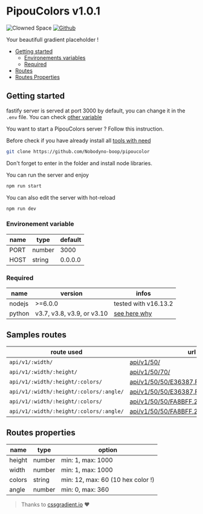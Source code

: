 # PipouColors v1.0.1

![Clowned Space](https://img.shields.io/badge/CLOWNED-SPACE-fca5a5?style=for-the-badge)
[![Github](https://img.shields.io/badge/PipouColors-SPACE-fca5a5?style=for-the-badge&logo=github)](https://github.com/Nobodyno-boop/pipoucolor)

Your beautifull gradient placeholder !

- [Getting started](#getting-started)
  - [Environements variables](#environement-variable)
  - [Required](#required)
- [Routes](#samples-routes)
- [Routes Properties](#routes-properties)

## Getting started

fastify server is served at port 3000 by default, you can change it in the `.env` file. You can check [other variable](#environement-variable)

You want to start a PipouColors server ? Follow this instruction.

Before check if you have already install all [tools with need](#required)

```bash
git clone https://github.com/Nobodyno-boop/pipoucolor
```

Don't forget to enter in the folder and install node libraries.

You can run the server and enjoy

```bash
npm run start
```

You can also edit the server with hot-reload

```bash
npm run dev
```

### Environement variable

| name | type   | default |
| ---- | ------ | ------- |
| PORT | number | 3000    |
| HOST | string | 0.0.0.0 |

### Required

| name   | version                    | infos                                                            |
| ------ | -------------------------- | ---------------------------------------------------------------- |
| nodejs | >=6.0.0                    | tested with v16.13.2                                             |
| python | v3.7, v3.8, v3.9, or v3.10 | [see here why ](https://github.com/nodejs/node-gyp#installation) |

## Samples routes

| route used                              | url                                                                                                        | result                                                                    |
| --------------------------------------- | ---------------------------------------------------------------------------------------------------------- | ------------------------------------------------------------------------- |
| `api/v1/:width/`                        | [api/v1/50/](pipoucolors.clownerie.space/api/v1/50/)                                                       | ![api](pipoucolors.clownerie.space/api/v1/50/)                            |
| `api/v1/:width/:height/`                | [api/v1/50/70/](pipoucolors.clownerie.space/api/v1/50/70/)                                                 | ![api](pipoucolors.clownerie.space/api/v1/50/70/)                         |
| `api/v1/:width/:height/:colors/`        | [api/v1/50/50/E36387,FCFFA6/](pipoucolors.clownerie.space/api/v1/50/50/E36387,FCFFA6/)                     | ![api](pipoucolors.clownerie.space/api/v1/50/50/E36387,FCFFA6/)           |
| `api/v1/:width/:height/:colors/:angle/` | [api/v1/50/50/E36387,FCFFA6/180/](pipoucolors.clownerie.space/api/v1/50/50/E36387,FCFFA6/180/)             | ![api](pipoucolors.clownerie.space/api/v1/50/50/E36387,FCFFA6/180/)       |
| `api/v1/:width/:height/:colors/`        | [api/v1/50/50/FA8BFF,2BD2FF,2BFF88/](pipoucolors.clownerie.space/api/v1/50/50/FA8BFF,2BD2FF,2BFF88/)       | ![api](pipoucolors.clownerie.space/api/v1/50/50/FA8BFF,2BD2FF,2BFF88/)    |
| `api/v1/:width/:height/:colors/:angle/` | [api/v1/50/50/FA8BFF,2BD2FF,2BFF88/90/](pipoucolors.clownerie.space/api/v1/50/50/FA8BFF,2BD2FF,2BFF88/90/) | ![api](pipoucolors.clownerie.space/api/v1/50/50/FA8BFF,2BD2FF,2BFF88/90/) |

## Routes properties

| name   | type   | option                            |
| ------ | ------ | --------------------------------- |
| height | number | min: 1, max: 1000                 |
| width  | number | min: 1, max: 1000                 |
| colors | string | min: 12, max: 60 (10 hex color !) |
| angle  | number | min: 0, max: 360                  |

> Thanks to [cssgradient.io](https://cssgradient.io/gradient-backgrounds/) ♥

